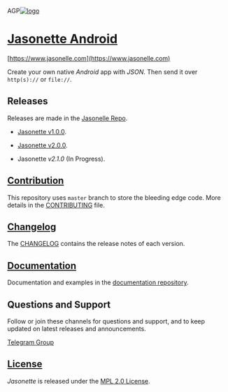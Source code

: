 AGP[![logo](https://user-images.githubusercontent.com/292738/59071387-61da3480-888c-11e9-9d77-d495852231e7.png)](http://www.jasonelle.com)

# [Jasonette Android](https://www.jasonelle.com)

[https://www.jasonelle.com](https://www.jasonelle.com)

Create your own native *Android* app with *JSON*. Then send it over `http(s)://` or `file://`.

## Releases

Releases are made in the [Jasonelle Repo](https://github.com/jasonelle/jasonelle/releases).

- [Jasonette v1.0.0](https://github.com/jasonelle/jasonelle/releases/tag/v1.0).

- [Jasonette v2.0.0](https://github.com/jasonelle/jasonelle/releases/tag/v2.0).

- Jasonette *v2.1.0* (In Progress).

## [Contribution](CONTRIBUTING.md)

This repository uses `master` branch to store the bleeding
edge code. More details in the [CONTRIBUTING](CONTRIBUTING.md) file.

## [Changelog](CHANGELOG.md)

The [CHANGELOG](CHANGELOG.md) contains the release notes
of each version.

## [Documentation](https://jasonelle.com/docs)

Documentation and examples in the [documentation repository](https://github.com/jasonelle/docs).


## Questions and Support

Follow or join these channels for questions and support, and to keep updated on latest releases and announcements.

[Telegram Group](https://t.me/jasonelle)

## [License](LICENSE)

*Jasonette* is released under the [MPL 2.0 License](https://opensource.org/licenses/MPL-2.0).
